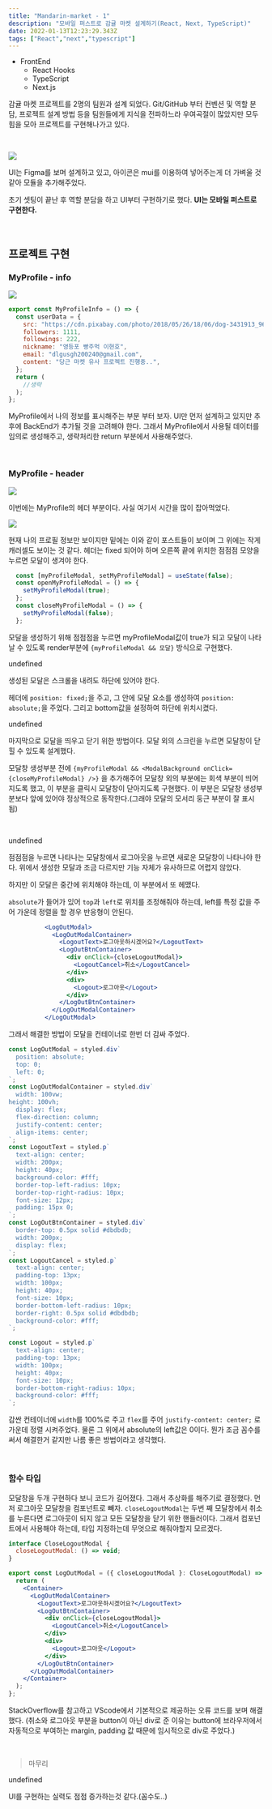 ```yaml
---
title: "Mandarin-market - 1"
description: "모바일 퍼스트로 감귤 마켓 설계하기(React, Next, TypeScript)"
date: 2022-01-13T12:23:29.343Z
tags: ["React","next","typescript"]
---
```

* FrontEnd
  * React Hooks
  * TypeScript
  * Next.js


감귤 마켓 프로젝트를 2명의 팀원과 설계 되었다. Git/GitHub 부터 컨벤션 및 역할 분담, 프로젝트 설계 방법 등을 팀원들에게 지식을 전파하느라 우여곡절이 많았지만 모두 힘을 모아 프로젝트를 구현해나가고 있다.

<br>

![](/images/aa88e167-a492-40b3-b6f9-1d0b0a25b553-image.png)

UI는 Figma를 보며 설계하고 있고, 아이콘은 mui를 이용하여 넣어주는게 더 가벼울 것 같아 모듈을 추가해주었다.

초기 셋팅이 끝난 후 역할 분담을 하고 UI부터 구현하기로 했다. **UI는 모바일 퍼스트로 구현한다.**

<br>

## 프로젝트 구현

### MyProfile - info

![](/images/149ca17b-211a-49f3-b3e9-99ab4d2d0e28-image.png)

```jsx
export const MyProfileInfo = () => {
  const userData = {
    src: "https://cdn.pixabay.com/photo/2018/05/26/18/06/dog-3431913_960_720.jpg",
    followers: 1111,
    followings: 222,
    nickname: "영등포 빵주먹 이현호",
    email: "dlgusgh200240@gmail.com",
    content: "당근 마켓 유사 프로젝트 진행중..",
  };
  return (
	//생략
  );
};
```

MyProfile에서 나의 정보를 표시해주는 부분 부터 보자. UI만 먼저 설계하고 있지만 추후에 BackEnd가 추가될 것을 고려해야 한다. 그래서 MyProfile에서 사용될 데이터를 임의로 생성해주고, 생략처리한 return 부분에서 사용해주었다. 

<br>

### MyProfile - header

![](/images/533d1015-94d2-455b-b93b-a2cbd3bdb509-image.png)

이번에는 MyProfile의 헤더 부분이다. 사실 여기서 시간을 많이 잡아먹었다. 

![](/images/61ecab2a-36a2-4407-b94e-888cd6441893-image.png)

현재 나의 프로필 정보만 보이지만 밑에는 이와 같이 포스트들이 보이며 그 위에는 작게 캐러셀도 보이는 것 같다. 헤더는 fixed 되어야 하며 오른쪽 끝에 위치한 점점점 모양을 누르면 모달이 생겨야 한다.

```jsx
  const [myProfileModal, setMyProfileModal] = useState(false);
  const openMyProfileModal = () => {
    setMyProfileModal(true);
  };
  const closeMyProfileModal = () => {
    setMyProfileModal(false);
  };
```

모달을 생성하기 위해 점점점을 누르면 myProfileModal값이 true가 되고 모달이 나타날 수 있도록 render부분에 `{myProfileModal && 모달}` 방식으로 구현했다.

undefined

생성된 모달은 스크롤을 내려도 하단에 있어야 한다.

헤더에 `position: fixed;`을 주고, 그 안에 모달 요소를 생성하여 `position: absolute;`을 주었다. 그리고 bottom값을 설정하여 하단에 위치시켰다.

undefined

마지막으로 모달을 띄우고 닫기 위한 방법이다. 모달 외의 스크린을 누르면 모달창이 닫힐 수 있도록 설계했다.

모달창 생성부분 전에 `{myProfileModal && <ModalBackground onClick={closeMyProfileModal} />}` 을 추가해주어 모달창 외의 부분에는 회색 부분이 띄어지도록 했고, 이 부분을 클릭시 모달창이 닫아지도록 구현했다. 이 부분은 모달창 생성부분보다 앞에 있어야 정상적으로 동작한다.(그래야 모달의 모서리 둥근 부분이 잘 표시됨)

<br>

undefined

점점점을 누르면 나타나는 모달창에서 로그아웃을 누르면 새로운 모달창이 나타나야 한다. 위에서 생성한 모달과 조금 다르지만 기능 자체가 유사하므로 어렵지 않았다.

하지만 이 모달은 중간에 위치해야 하는데, 이 부분에서 또 헤맸다.

`absolute`가 들어가 있어 `top`과 `left`로 위치를 조정해줘야 하는데, left를 특정 값을 주어 가운데 정렬을 할 경우 반응형이 안된다.

```jsx
          <LogOutModal>
            <LogOutModalContainer>
              <LogoutText>로그아웃하시겠어요?</LogoutText>
              <LogOutBtnContainer>
                <div onClick={closeLogoutModal}>
                  <LogoutCancel>취소</LogoutCancel>
                </div>
                <div>
                  <Logout>로그아웃</Logout>
                </div>
              </LogOutBtnContainer>
            </LogOutModalContainer>
          </LogOutModal>
```

그래서 해결한 방법이 모달을 컨테이너로 한번 더 감싸 주었다.

```jsx
const LogOutModal = styled.div`
  position: absolute;
  top: 0;
  left: 0;
`;
const LogOutModalContainer = styled.div`
  width: 100vw;
height: 100vh;
  display: flex;
  flex-direction: column;
  justify-content: center;
  align-items: center;
`;
const LogoutText = styled.p`
  text-align: center;
  width: 200px;
  height: 40px;
  background-color: #fff;
  border-top-left-radius: 10px;
  border-top-right-radius: 10px;
  font-size: 12px;
  padding: 15px 0;
`;
const LogOutBtnContainer = styled.div`
  border-top: 0.5px solid #dbdbdb;
  width: 200px;
  display: flex;
`;
const LogoutCancel = styled.p`
  text-align: center;
  padding-top: 13px;
  width: 100px;
  height: 40px;
  font-size: 10px;
  border-bottom-left-radius: 10px;
  border-right: 0.5px solid #dbdbdb;
  background-color: #fff;
`;

const Logout = styled.p`
  text-align: center;
  padding-top: 13px;
  width: 100px;
  height: 40px;
  font-size: 10px;
  border-bottom-right-radius: 10px;
  background-color: #fff;
`;

```

감싼 컨테이너에 `width`를 100%로 주고 `flex`를 주어 `justify-content: center;` 로 가운데 정렬 시켜주었다. 물론 그 위에서 absolute의 left값은 0이다. 뭔가 조금 꼼수를 써서 해결한거 같지만 나름 좋은 방법이라고 생각했다.

<br>

### 함수 타입

모달창을 두개 구현하다 보니 코드가 길어졌다. 그래서 추상화를 해주기로 결정했다. 먼저 로그아웃 모달창을 컴포넌트로 빼자. `closeLogoutModal`는 두번 째 모달창에서 취소를 누른다면 로그아웃이 되지 않고 모든 모달창을 닫기 위한 핸들러이다. 그래서 컴포넌트에서 사용해야 하는데, 타입 지정하는데 무엇으로 해줘야할지 모르겠다. 

```jsx
interface CloseLogoutModal {
  closeLogoutModal: () => void;
}

export const LogOutModal = ({ closeLogoutModal }: CloseLogoutModal) => {
  return (
    <Container>
      <LogOutModalContainer>
        <LogoutText>로그아웃하시겠어요?</LogoutText>
        <LogOutBtnContainer>
          <div onClick={closeLogoutModal}>
            <LogoutCancel>취소</LogoutCancel>
          </div>
          <div>
            <Logout>로그아웃</Logout>
          </div>
        </LogOutBtnContainer>
      </LogOutModalContainer>
    </Container>
  );
};
```

StackOverflow를 참고하고 VScode에서 기본적으로 제공하는 오류 코드를 보며 해결했다. (취소와 로그아웃 부분을 button이 아닌 div로 준 이유는 button에 브라우저에서 자동적으로 부여하는 margin, padding 값 때문에 임시적으로 div로 주었다.)

<br>

> 마무리

undefined

UI를 구현하는 실력도 점점 증가하는것 같다.(꼼수도..)